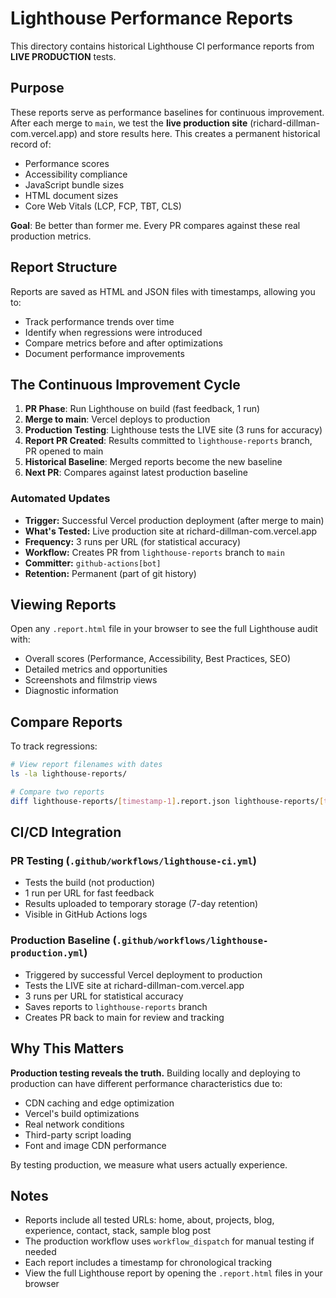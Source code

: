 # Lighthouse Performance Reports

This directory contains historical Lighthouse CI performance reports from **LIVE PRODUCTION** tests.

## Purpose

These reports serve as performance baselines for continuous improvement. After each merge to `main`, we test the **live production site** (richard-dillman-com.vercel.app) and store results here. This creates a permanent historical record of:
- Performance scores
- Accessibility compliance
- JavaScript bundle sizes
- HTML document sizes
- Core Web Vitals (LCP, FCP, TBT, CLS)

**Goal**: Be better than former me. Every PR compares against these real production metrics.

## Report Structure

Reports are saved as HTML and JSON files with timestamps, allowing you to:
- Track performance trends over time
- Identify when regressions were introduced
- Compare metrics before and after optimizations
- Document performance improvements

## The Continuous Improvement Cycle

1. **PR Phase**: Run Lighthouse on build (fast feedback, 1 run)
2. **Merge to main**: Vercel deploys to production
3. **Production Testing**: Lighthouse tests the LIVE site (3 runs for accuracy)
4. **Report PR Created**: Results committed to `lighthouse-reports` branch, PR opened to main
5. **Historical Baseline**: Merged reports become the new baseline
6. **Next PR**: Compares against latest production baseline

### Automated Updates

- **Trigger:** Successful Vercel production deployment (after merge to main)
- **What's Tested:** Live production site at richard-dillman-com.vercel.app
- **Frequency:** 3 runs per URL (for statistical accuracy)
- **Workflow:** Creates PR from `lighthouse-reports` branch to `main`
- **Committer:** `github-actions[bot]`
- **Retention:** Permanent (part of git history)

## Viewing Reports

Open any `.report.html` file in your browser to see the full Lighthouse audit with:
- Overall scores (Performance, Accessibility, Best Practices, SEO)
- Detailed metrics and opportunities
- Screenshots and filmstrip views
- Diagnostic information

## Compare Reports

To track regressions:

```bash
# View report filenames with dates
ls -la lighthouse-reports/

# Compare two reports
diff lighthouse-reports/[timestamp-1].report.json lighthouse-reports/[timestamp-2].report.json
```

## CI/CD Integration

### PR Testing (`.github/workflows/lighthouse-ci.yml`)

- Tests the build (not production)
- 1 run per URL for fast feedback
- Results uploaded to temporary storage (7-day retention)
- Visible in GitHub Actions logs

### Production Baseline (`.github/workflows/lighthouse-production.yml`)

- Triggered by successful Vercel deployment to production
- Tests the LIVE site at richard-dillman-com.vercel.app
- 3 runs per URL for statistical accuracy
- Saves reports to `lighthouse-reports` branch
- Creates PR back to main for review and tracking

## Why This Matters

**Production testing reveals the truth.** Building locally and deploying to production can have different performance characteristics due to:

- CDN caching and edge optimization
- Vercel's build optimizations
- Real network conditions
- Third-party script loading
- Font and image CDN performance

By testing production, we measure what users actually experience.

## Notes

- Reports include all tested URLs: home, about, projects, blog, experience, contact, stack, sample blog post
- The production workflow uses `workflow_dispatch` for manual testing if needed
- Each report includes a timestamp for chronological tracking
- View the full Lighthouse report by opening the `.report.html` files in your browser
